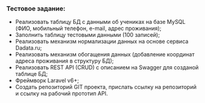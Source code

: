 ### Тестовое задание:

-   Реализовать таблицу БД с данными об учениках на базе MySQL (ФИО, мобильный телефон, e-mail, адрес проживания);
-   Заполнить таблицу тестовыми данными (100 записей);
-   Реализовать механизм нормализации данных на основе сервиса Dadata.ru;
-   Реализовать механизм обогащения данных (добавление координат адреса проживания в структуру БД);
-   Реализовать REST API (CRUD) с описанием на Swagger для созданой таблице БД;
-   Фреймворк Laravel v6+;
-   Создать репозиторий GIT проекта, прислать ссылку на репозиторий и ссылку на рабочий прототип API.
